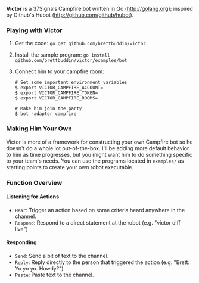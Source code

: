 **Victor** is a 37Signals Campfire bot written in Go (http://golang.org); inspired by Github's Hubot (http://github.com/github/hubot).

### Playing with Victor

1. Get the code: `go get github.com/brettbuddin/victor`
2. Install the sample program: `go install github.com/brettbuddin/victor/examples/bot`
3. Connect him to your campfire room:

      ```
      # Set some important environment variables
      $ export VICTOR_CAMPFIRE_ACCOUNT=
      $ export VICTOR_CAMPFIRE_TOKEN=
      $ export VICTOR_CAMPFIRE_ROOMS=
      
      # Make him join the party
      $ bot -adapter campfire
      ```

### Making Him Your Own

Victor is more of a framework for constructing your own Campfire bot so he doesn't do a whole lot out-of-the-box. I'll be adding more default behavior to him as time progresses, but you might want him to do something specific to your team's needs. You can use the programs located in `examples/` as starting points to create your own robot executable.

### Function Overview

#### Listening for Actions

- `Hear`: Trigger an action based on some criteria heard anywhere in the channel.
- `Respond`: Respond to a direct statement at the robot (e.g. "victor diff live")

#### Responding

- `Send`: Send a bit of text to the channel.
- `Reply`: Reply directly to the person that triggered the action (e.g. "Brett: Yo yo yo. Howdy?")
- `Paste`: Paste text to the channel.
